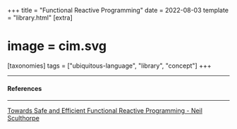 +++
title = "Functional Reactive Programming"
date = 2022-08-03
template = "library.html"
[extra]
#  image = cim.svg
[taxonomies]
   tags = ["ubiquitous-language", "library", "concept"]
+++


---

#### References

---
[Towards Safe and Efficient Functional Reactive Programming - Neil Sculthorpe](http://www.neilsculthorpe.com/publications/safe-efficient-FRP.pdf)